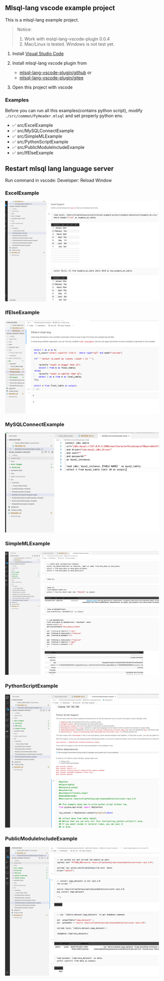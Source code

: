 ## Mlsql-lang vscode example project

This is a mlsql-lang example project.

> Notice: 
> 1. Work with mslql-lang-vscode-plugin 0.0.4
> 2. Mac/Linux is tested. Windows is not test yet.

1. Install [Visual Studio Code](https://code.visualstudio.com/)
2. Install mlsql-lang vscode plugin from 
   
   * [mlsql-lang-vscode-plugin/github](https://github.com/allwefantasy/mlsql-lang-vscode-plugin) or   
   * [mlsql-lang-vscode-plugin/gitee](https://gitee.com/allwefantasy/mlsql-lang-vscode-plugin)

3. Open this project with vscode

### Examples


Before you can run all this examples(contains python script), modify 
`./src/common/PyHeader.mlsql` and set properly python env.

* ✅ src/ExcelExample
* ✅ src/MySQLConnectExample
* ✅ src/SimpleMLExample
* ✅ src/PythonScriptExample
* ✅ src/PublicModuleIncludeExample
* ✅ src/IfElseExample


## Restart mlsql lang language server

Run command in vscode:  Developer: Reload Window

### ExcelExample

![](docs/images/excel.png)

### IfElseExample

![](docs/images/ifelse.png)

### MySQLConnectExample

![](docs/images/jdbc.png)

### SimpleMLExample

![](docs/images/simple-ml.png)

### PythonScriptExample

![](docs/images/python-script.png)

### PublicModuleIncludeExample

![](docs/images/module.png)

